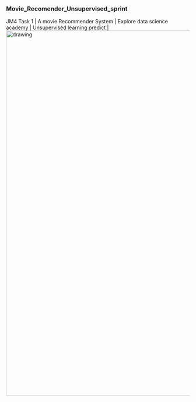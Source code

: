 ### Movie_Recomender_Unsupervised_sprint
JM4 Task 1 |  A movie Recommender System | Explore data science academy | Unsupervised learning predict |
<img src="https://i.ibb.co/bXtKsmP/Silas-Resume-1.png" alt="drawing" width="1000"/>

